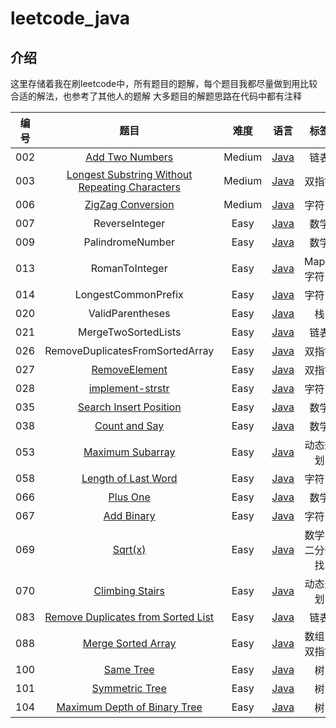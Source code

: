 # leetcode_java



## 介绍

这里存储着我在刷leetcode中，所有题目的题解，每个题目我都尽量做到用比较合适的解法，也参考了其他人的题解
大多题目的解题思路在代码中都有注释

|  编号  |              题目              | 难度 |                             语言                             | 标签 |
| :--: | :-----------------------------: | :--------: | :----------------------------------------------------------: | :--: |
| 002  | [Add Two Numbers](https://leetcode-cn.com/problems/add-two-numbers/description/)   |    Medium    | [Java](https://github.com/zzzmj/leetcode_java/blob/master/src/indi/zmj/leetcode/AddTwoNumbers_002.java) | 链表 |
| 003  | [Longest Substring Without Repeating Characters](https://leetcode-cn.com/problems/longest-substring-without-repeating-characters/description/)   |    Medium    | [Java](https://github.com/zzzmj/leetcode_java/blob/master/src/indi/zmj/leetcode/LongestSubstringWithoutRepeatingCharacters_003.java) | 双指针 |
| 006  | [ZigZag Conversion](https://leetcode-cn.com/problems/zigzag-conversion/description/)   |    Medium    | [Java](https://github.com/zzzmj/leetcode_java/blob/master/src/indi/zmj/leetcode/ZigZagConversion_006.java) | 字符串 |
| 007  |       ReverseInteger        |    Easy    | [Java](https://github.com/zzzmj/leetcode_java/blob/master/src/indi/zmj/leetcode/ReverseInteger_007.java) | 数学 |
| 009  |      PalindromeNumber       |    Easy    | [Java](https://github.com/zzzmj/leetcode_java/blob/master/src/indi/zmj/leetcode/PalindromeNumber_009.java) | 数学 |
| 013  |         RomanToInteger          |    Easy    | [Java](https://github.com/zzzmj/leetcode_java/blob/master/src/indi/zmj/leetcode/RomanToInteger_013.java) | Map，字符串 |
| 014  |       LongestCommonPrefix       |    Easy    | [Java](https://github.com/zzzmj/leetcode_java/blob/master/src/indi/zmj/leetcode/LongestCommonPrefix_014.java) | 字符串 |
| 020  |        ValidParentheses         |    Easy    | [Java](https://github.com/zzzmj/leetcode_java/blob/master/src/indi/zmj/leetcode/ValidParentheses_020.java) | 栈 |
| 021  |       MergeTwoSortedLists       |    Easy    | [Java](https://github.com/zzzmj/leetcode_java/blob/master/src/indi/zmj/leetcode/MergeTwoSortedLists_021.java) | 链表 |
| 026  | RemoveDuplicatesFromSortedArray |    Easy    | [Java](https://github.com/zzzmj/leetcode_java/blob/master/src/indi/zmj/leetcode/RemoveDuplicatesFromSortedArray_026.java) | 双指针 |
| 027  | [RemoveElement](https://leetcode-cn.com/problems/remove-element/description/) |    Easy    | [Java](https://github.com/zzzmj/leetcode_java/blob/master/src/indi/zmj/leetcode/RemoveElement_027.java) | 双指针 |
| 028  | [implement-strstr](https://leetcode-cn.com/problems/implement-strstr/description/) |    Easy    | [Java](https://github.com/zzzmj/leetcode_java/blob/master/src/indi/zmj/leetcode/ImplementStrStr_028.java) | 字符串 |
| 035  | [Search Insert Position](https://leetcode-cn.com/problems/search-insert-position/description/) |    Easy    | [Java](https://github.com/zzzmj/leetcode_java/blob/master/src/indi/zmj/leetcode/SearchInsertPosition_035.java) | 数学 |
| 038  | [Count and Say](https://leetcode-cn.com/problems/count-and-say/description/) |    Easy    | [Java](https://github.com/zzzmj/leetcode_java/blob/master/src/indi/zmj/leetcode/CountAndSay_038.java) | 数学 |
| 053  | [Maximum Subarray](https://leetcode-cn.com/problems/maximum-subarray/description/) |    Easy    | [Java](https://github.com/zzzmj/leetcode_java/blob/master/src/indi/zmj/leetcode/MaximumSubarray_053.java) | 动态规划 |
| 058  | [Length of Last Word](https://leetcode-cn.com/problems/length-of-last-word/description/) |    Easy    | [Java](https://github.com/zzzmj/leetcode_java/blob/master/src/indi/zmj/leetcode/LengthOfLastWord_058.java) | 字符串 |
| 066  | [Plus One](https://leetcode-cn.com/problems/plus-one/description/) |    Easy    | [Java](https://github.com/zzzmj/leetcode_java/blob/master/src/indi/zmj/leetcode/PlusOne_066.java) | 数学 |
| 067  | [Add Binary](https://leetcode-cn.com/problems/add-binary/description/) |    Easy    | [Java](https://github.com/zzzmj/leetcode_java/blob/master/src/indi/zmj/leetcode/AddBinary_067.java) | 字符串 |
| 069  | [Sqrt(x)](https://leetcode-cn.com/problems/sqrtx/description/) |    Easy    | [Java](https://github.com/zzzmj/leetcode_java/blob/master/src/indi/zmj/leetcode/Sqrtx_069.java) | 数学，二分查找 |
| 070  | [Climbing Stairs](https://leetcode-cn.com/problems/climbing-stairs/description/) |    Easy    | [Java](https://github.com/zzzmj/leetcode_java/blob/master/src/indi/zmj/leetcode/ClimbingStairs_070.java) | 动态规划 |
| 083  | [Remove Duplicates from Sorted List](https://leetcode-cn.com/problems/remove-duplicates-from-sorted-list/description/) |    Easy    | [Java](https://github.com/zzzmj/leetcode_java/blob/master/src/indi/zmj/leetcode/RemoveDuplicateFromSortedList_083.java) | 链表 |
| 088  | [Merge Sorted Array](https://leetcode-cn.com/problems/merge-sorted-array/description/) |    Easy    | [Java](https://github.com/zzzmj/leetcode_java/blob/master/src/indi/zmj/leetcode/MergeSortedArray_088.java) | 数组，双指针 |
| 100  | [Same Tree](https://leetcode-cn.com/problems/same-tree/description/) |    Easy    | [Java](https://github.com/zzzmj/leetcode_java/blob/master/src/indi/zmj/leetcode/SameTree_100.java) | 树 |
| 101  | [Symmetric Tree](https://leetcode-cn.com/problems/symmetric-tree/description/) |    Easy    | [Java](https://github.com/zzzmj/leetcode_java/blob/master/src/indi/zmj/leetcode/SymmetricTree_101.java) | 树 |
| 104  | [Maximum Depth of Binary Tree](https://leetcode-cn.com/problems/maximum-depth-of-binary-tree/description/) |    Easy    | [Java](https://github.com/zzzmj/leetcode_java/blob/master/src/indi/zmj/leetcode/MaximumDepthOfBinaryTree_104.java) | 树 |